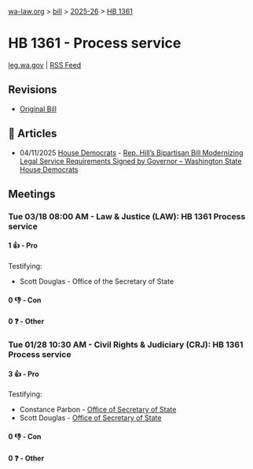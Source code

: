 [wa-law.org](/) > [bill](/bill/) > [2025-26](/bill/2025-26/) > [HB 1361](/bill/2025-26/hb/1361/)

# HB 1361 - Process service
[leg.wa.gov](https://app.leg.wa.gov/billsummary?BillNumber=1361&Year=2025&Initiative=false) | [RSS Feed](./rss.xml)

## Revisions
* [Original Bill](1/)

## 📰 Articles
* 04/11/2025 [House Democrats](/org/house_democrats/) - [Rep. Hill’s Bipartisan Bill Modernizing Legal Service Requirements Signed by Governor – Washington State House Democrats](https://housedemocrats.wa.gov/blog/2025/04/11/rep-hills-bipartisan-bill-modernizing-legal-service-requirements-signed-by-governor/#:~:text=House%20Bill%201361)

## Meetings
### Tue 03/18 08:00 AM - Law & Justice (LAW): HB 1361 Process service
#### 1 👍 - Pro
Testifying:
* Scott Douglas - Office of the Secretary of State

#### 0 👎 - Con

#### 0 ❓ - Other

### Tue 01/28 10:30 AM - Civil Rights & Judiciary (CRJ): HB 1361 Process service
#### 3 👍 - Pro
Testifying:
* Constance Parbon - [Office of Secretary of State](/org/office_of_secretary_of_state/)
* Scott Douglas - [Office of Secretary of State](/org/office_of_secretary_of_state/)

#### 0 👎 - Con

#### 0 ❓ - Other
